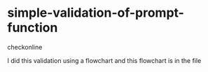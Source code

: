# simple-validation-of-prompt-function

checkonline <a href="https://hadioryanipr.github.io/simple-validation/"></a>

I did this validation using a flowchart and this flowchart is in the file

